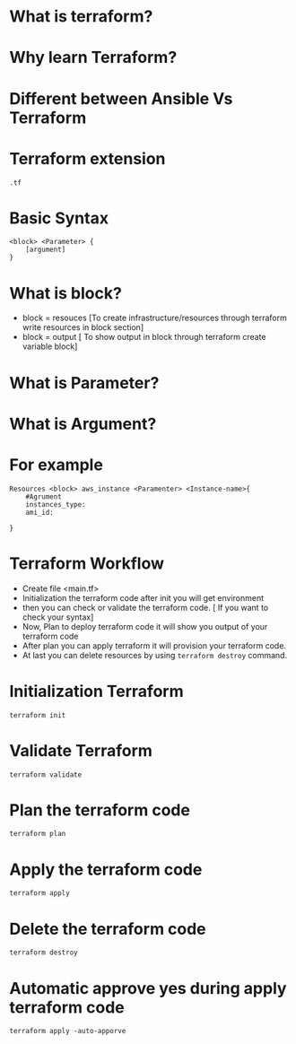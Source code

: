 # What is terraform?
# Why learn Terraform?
# Different between Ansible Vs Terraform

# Terraform extension 
```
.tf
```
# Basic Syntax 
```
<block> <Parameter> {
    [argument]
}
```
# What is block?
- block = resouces [To create infrastructure/resources through terraform write resources in block section]
- block = output [ To show output in block through terraform create variable block]
# What is Parameter? 


# What is Argument?


# For example 
```
Resources <block> aws_instance <Paramenter> <Instance-name>{
    #Agrument 
    instances_type:
    ami_id:

}
```

# Terraform Workflow 
- Create  file  <main.tf>
- Initialization the terraform code after init you will get environment 
- then you can check or validate the terraform code. [ If you want to check your syntax]
- Now, Plan to deploy terraform code it will show you output of your terraform code 
- After plan you can apply terraform it will provision your terraform code.
- At last you can delete resources by using `terraform destroy` command. 

# Initialization Terraform 
```
terraform init
```
# Validate Terraform 
```
terraform validate
```
# Plan the terraform code 
```
terraform plan
```
# Apply the terraform code 
```
terraform apply
```
# Delete the terraform code 
```
terraform destroy 
```
# Automatic approve yes during apply terraform code 
```
terraform apply -auto-apporve
```

